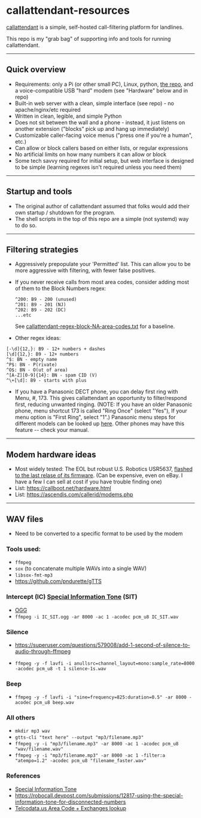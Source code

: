 # callattendant-resources
[callattendant](https://github.com/thess/callattendant) is a simple, self-hosted call-filtering platform for landlines.

This repo is my "grab bag" of supporting info and tools for running callattendant.

---
## Quick overview
* Requirements: only a Pi (or other small PC), Linux, python, [the repo](https://github.com/thess/callattendant), and a voice-compatible USB "hard" modem (see "Hardware" below and in repo)
* Built-in web server with a clean, simple interface (see repo) - no apache/nginx/etc required
* Written in clean, legible, and simple Python
* Does not sit between the wall and a phone - instead, it just listens on another extension ("blocks" pick up and hang up immediately)
* Customizable caller-facing voice menus ("press one if you're a human", etc.)
* Can allow or block callers based on either lists, or regular expressions
* No artificial limits on how many numbers it can allow or block
* Some tech savvy required for initial setup, but web interface is designed to be simple (learning regexes isn't required unless you need them)

---
## Startup and tools
* The original author of callattendant assumed that folks would add their own startup / shutdown for the program.
* The shell scripts in the top of this repo are a simple (not systemd) way to do so.

---
## Filtering strategies
* Aggressively prepopulate your 'Permitted' list. This can allow you to be more aggressive with filtering, with fewer false positives.
* If you never receive calls from most area codes, consider adding most of them to the Block Numbers regex:
  
      ^200: B9 - 200 (unused)
      ^201: B9 - 201 (NJ)
      ^202: B9 - 202 (DC)
      ...etc
  See [callattendant-regex-block-NA-area-codes.txt](callattendant-regex-block-NA-area-codes.txt) for a baseline.

* Other regex ideas:
```
[-\d]{12,}: B9 - 12+ numbers + dashes
[\d]{12,}: B9 - 12+ numbers
^$: BN - empty name
^P$: BN - P(rivate)
^O$: BN - O(ut of area)
^[A-Z][0-9]{14}: BN - spam CID (V)
^\+[\d]: B9 - starts with plus
```
* If you have a Panasonic DECT phone, you can delay first ring with Menu, #, 173. This gives callattendant an opportunity to filter/respond first, reducing unwanted ringing. (NOTE: If you have an older Panasonic phone, menu shortcut 173 is called "Ring Once" (select "Yes"), If your menu option is "First Ring", select "1".) Panasonic menu steps for different models can be looked up [here](https://help.na.panasonic.com/answers/how-to-turn-off-the-first-ring-when-using-call-block). Other phones may have this feature -- check your manual. 
  
---
## Modem hardware ideas
* Most widely tested: The EOL but robust U.S. Robotics USR5637, [flashed to the last relase of its firmware](https://github.com/roycewilliams/callattendant-resources/tree/main/modem-info/usr5637). (Can be expensive, even on eBay. I have a few I can sell at cost if you have trouble finding one)
* List: https://callboot.net/hardware.html
* List: https://ascendis.com/callerid/modems.php

---
## WAV files
* Need to be converted to a specific format to be used by the modem

### Tools used:
* `ffmpeg`
* `sox` (to concatenate multiple WAVs into a single WAV)
* `libsox-fmt-mp3`
* https://github.com/pndurette/gTTS

### Intercept (IC) [Special Information Tone](https://en.m.wikipedia.org/wiki/Special_information_tone) (SIT)
* [OGG](https://en.m.wikipedia.org/wiki/File:IC_SIT.ogg)
* `ffmpeg -i IC_SIT.ogg -ar 8000 -ac 1 -acodec pcm_u8 IC_SIT.wav`

### Silence
* https://superuser.com/questions/579008/add-1-second-of-silence-to-audio-through-ffmpeg

* `ffmpeg -y -f lavfi -i anullsrc=channel_layout=mono:sample_rate=8000 -acodec pcm_u8 -t 1 silence-1s.wav`

### Beep
* `ffmpeg -y -f lavfi -i "sine=frequency=825:duration=0.5" -ar 8000 -acodec pcm_u8 beep.wav`

### All others

* `mkdir mp3 wav`
* `gtts-cli "text here" --output "mp3/filename.mp3"`
* `ffmpeg -y -i "mp3/filename.mp3" -ar 8000 -ac 1 -acodec pcm_u8 "wav/filename.wav"`
* `ffmpeg -y -i "mp3/filename.mp3" -ar 8000 -ac 1 -filter:a "atempo=1.2" -acodec pcm_u8 "filename_faster.wav"`


### References
* [Special Information Tone](https://en.m.wikipedia.org/wiki/Special_information_tone)
* https://robocall.devpost.com/submissions/12817-using-the-special-information-tone-for-disconnected-numbers
* [Telcodata.us Area Code + Exchanges lookup](https://www.telcodata.us/search-area-code-exchange-detail)
